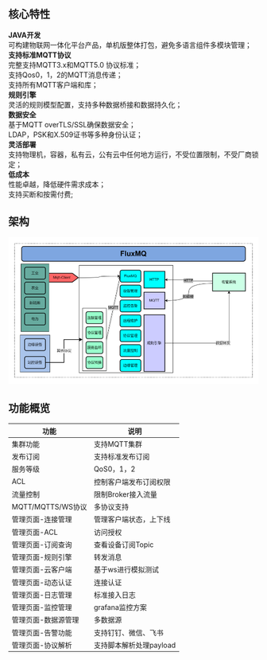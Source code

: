 

## 核心特性
**JAVA开发**  
可构建物联网一体化平台产品，单机版整体打包，避免多语言组件多模块管理；  
**支持标准MQTT协议**  
完整支持MQTT3.x和MQTT5.0 协议标准；  
支持Qos0，1，2的MQTT消息传递；  
支持所有MQTT客户端和库；  
**规则引擎**  
灵活的规则模型配置，支持多种数据桥接和数据持久化；  
**数据安全**  
基于MQTT overTLS/SSL确保数据安全；  
LDAP，PSK和X.509证书等多种身份认证；  
**灵活部署**  
支持物理机，容器，私有云，公有云中任何地方运行，不受位置限制，不受厂商锁定；  
**低成本**  
性能卓越，降低硬件需求成本；  
支持买断和按需付费;   
## 架构
![image.png](../assets/images/fluxmq.png)

## 功能概览
| 功能 | 说明 |
| --- | --- |
| 集群功能 | 支持MQTT集群 |
| 发布订阅 | 支持标准发布订阅 |
| 服务等级 | QoS0，1，2 |
| ACL | 控制客户端发布订阅权限 |
| 流量控制 | 限制Broker接入流量 |
| MQTT/MQTTS/WS协议 | 多协议支持 |
| 管理页面-连接管理 | 管理客户端状态，上下线 |
| 管理页面-ACL | 访问授权 |
| 管理页面-订阅查询 | 查看设备订阅Topic |
| 管理页面-规则引擎 | 转发消息 |
| 管理页面-云客户端 | 基于ws进行模拟测试 |
| 管理页面-动态认证 | 连接认证 |
| 管理页面-日志管理 | 标准接入日志 |
| 管理页面-监控管理 | grafana监控方案 |
| 管理页面-数据源管理 | 多数据源 |
| 管理页面-告警功能 | 支持钉钉、微信、飞书 |
| 管理页面-协议解析 | 支持脚本解析处理payload |


